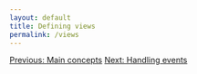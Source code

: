 ```yaml
---
layout: default
title: Defining views
permalink: /views
---
```



<a href="/concepts" class="direction previous">Previous: Main concepts</a>
<a href="/events" class="direction">Next: Handling events</a>
